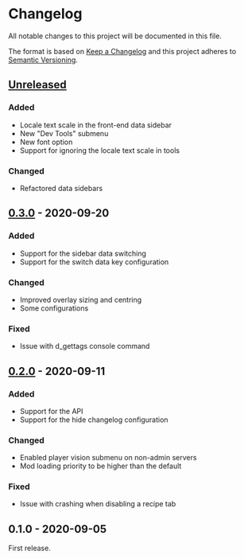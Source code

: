 # Changelog

All notable changes to this project will be documented in this file.

The format is based on [Keep a Changelog](http://keepachangelog.com/en/1.0.0/)
and this project adheres to [Semantic Versioning](http://semver.org/spec/v2.0.0.html).

## [Unreleased][]

### Added

- Locale text scale in the front-end data sidebar
- New "Dev Tools" submenu
- New font option
- Support for ignoring the locale text scale in tools

### Changed

- Refactored data sidebars

## [0.3.0][] - 2020-09-20

### Added

- Support for the sidebar data switching
- Support for the switch data key configuration

### Changed

- Improved overlay sizing and centring
- Some configurations

### Fixed

- Issue with d_gettags console command

## [0.2.0][] - 2020-09-11

### Added

- Support for the API
- Support for the hide changelog configuration

### Changed

- Enabled player vision submenu on non-admin servers
- Mod loading priority to be higher than the default

### Fixed

- Issue with crashing when disabling a recipe tab

## 0.1.0 - 2020-09-05

First release.

[unreleased]: https://github.com/victorpopkov/dst-mod-dev-tools/compare/v0.3.0...HEAD
[0.3.0]: https://github.com/victorpopkov/dst-mod-dev-tools/compare/v0.2.0...v0.3.0
[0.2.0]: https://github.com/victorpopkov/dst-mod-dev-tools/compare/v0.1.0...v0.2.0

